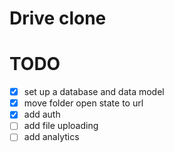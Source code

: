 # Drive clone

# TODO

- [X] set up a database and data model
- [X] move folder open state to url
- [X] add auth
- [ ] add file uploading
- [ ] add analytics
